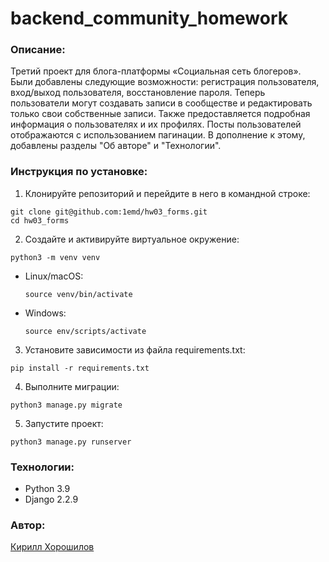 # backend_community_homework

### Описание:
Третий проект для блога-платформы «Социальная сеть блогеров». Были добавлены следующие возможности: регистрация пользователя, вход/выход пользователя, восстановление пароля. Теперь пользователи могут создавать записи в сообществе и редактировать только свои собственные записи. Также предоставляется подробная информация о пользователях и их профилях. Посты пользователей отображаются с использованием пагинации. В дополнение к этому, добавлены разделы "Об авторе" и "Технологии".

### Инструкция по установке:

1. Клонируйте репозиторий и перейдите в него в командной строке:
  ```
  git clone git@github.com:1emd/hw03_forms.git
  cd hw03_forms
  ```
2. Создайте и активируйте виртуальное окружение:
  ```
  python3 -m venv venv
  ```
- Linux/macOS:

  ```
  source venv/bin/activate
  ```

- Windows:
  ```
  source env/scripts/activate
  ```

3. Установите зависимости из файла requirements.txt:
  ```
  pip install -r requirements.txt
  ```

4. Выполните миграции:
  ```
  python3 manage.py migrate
  ```

5. Запустите проект:
  ```
  python3 manage.py runserver
  ```

### Технологии:

- Python 3.9
- Django 2.2.9

### Автор:
[Кирилл Хорошилов](https://github.com/1emd)
